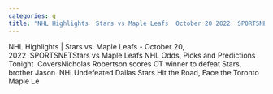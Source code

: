 ```yaml
---
categories: g
title: "NHL Highlights  Stars vs Maple Leafs  October 20 2022  SPORTSNET"
---
```

NHL Highlights | Stars vs. Maple Leafs - October 20, 2022&nbsp;&nbsp;SPORTSNETStars vs Maple Leafs NHL Odds, Picks and Predictions Tonight&nbsp;&nbsp;CoversNicholas Robertson scores OT winner to defeat Stars, brother Jason&nbsp;&nbsp;NHLUndefeated Dallas Stars Hit the Road, Face the Toronto Maple Le